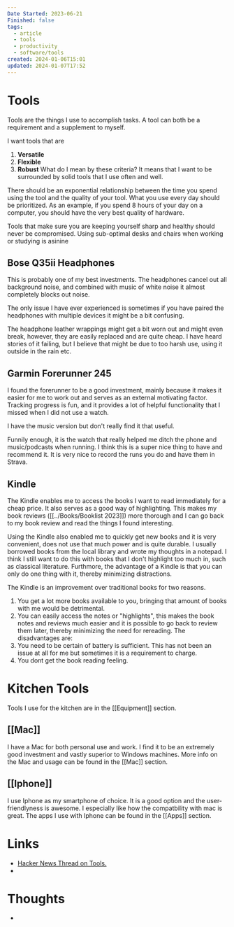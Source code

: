 ```yaml
---
Date Started: 2023-06-21
Finished: false
tags:
  - article
  - tools
  - productivity
  - software/tools
created: 2024-01-06T15:01
updated: 2024-01-07T17:52
---
```

# Tools
Tools are the things I use to accomplish tasks. A tool can both be a requirement and a supplement to myself. 

I want tools that are
1. **Versatile**
2. **Flexible**
3. **Robust**
What do I mean by these criteria? It means that I want to be surrounded by solid tools that I use often and well. 

There should be an exponential relationship between the time you spend using the tool and the quality of your tool. What you use every day should be prioritized. As an example, if you spend 8 hours of your day on a computer, you should have the very best quality of hardware. 

Tools that make sure you are keeping yourself sharp and healthy should never be compromised. Using sub-optimal desks and chairs when working or studying is asinine 



## Bose Q35ii Headphones
This is probably one of my best investments. The headphones cancel out all background noise, and combined with music of white noise it almost completely blocks out noise. 

The only issue I have ever experienced is sometimes if you have paired the headphones with multiple devices it might be a bit confusing. 

The headphone leather wrappings might get a bit worn out and might even break, however, they are easily replaced and are quite cheap. 
I have heard stories of it failing, but I believe that might be due to too harsh use, using it outside in the rain etc. 


## Garmin Forerunner 245

I found the forerunner to be a good investment, mainly because it makes it easier for me to work out and serves as an external motivating factor. Tracking progress is fun, and it provides a lot of helpful functionality that I missed when I did not use a watch. 

I have the music version but don't really find it that useful. 

Funnily enough, it is the watch that really helped me ditch the phone and music/podcasts when running. I think this is a super nice thing to have and recommend it.  It is very nice to record the runs you do and have them in Strava. 


## Kindle 
The Kindle enables me to access the books I want to read immediately for a cheap price. It also serves as a good way of highlighting. This makes my book reviews ([[../Books/Booklist 2023]]) more thorough and I can go back to my book review and read the things I found interesting. 

Using the Kindle also enabled me to quickly get new books and it is very convenient, does not use that much power and is quite durable.  I usually borrowed books from the local library and wrote my thoughts in a notepad. I think I still want to do this with books that I don't highlight too much in, such as classical literature.  Furthmore, the advantage of a Kindle is that you can only do one thing with it, thereby minimizing distractions. 

The Kindle is an improvement over traditional books for two reasons. 
1. You get a lot more books available to you, bringing that amount of books with me would be detrimental. 
2. You can easily access the notes or "highlights", this makes the book notes and reviews much easier and it is possible to go back to review them later, thereby minimizing the need for rereading. 
The disadvantages are:
1. You need to be certain of battery is sufficient. This has not been an issue at all for me but sometimes it is a requirement to charge.
2. You dont get the book reading feeling. 

# Kitchen Tools
Tools I use for the kitchen are in the [[Equipment]] section. 

## [[Mac]]
I have a Mac for both personal use and work. I find it to be an extremely good investment and vastly superior to Windows machines. More info on the Mac and usage can be found in the [[Mac]] section. 


## [[Iphone]]
I use Iphone as my smartphone of choice. It is a good option and the user-friendlyness is awesome. I especially like how the compatbility with mac is great. 
The apps I use with Iphone can be found in the [[Apps]] section. 

# Links
- [Hacker News Thread on Tools.](https://news.ycombinator.com/item?id=31914087)
- 

# Thoughts 
- 


